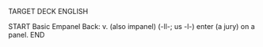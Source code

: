 TARGET DECK
ENGLISH

START
Basic
Empanel
Back: v. (also impanel) (-ll-; us -l-) enter (a jury) on a panel.
END
